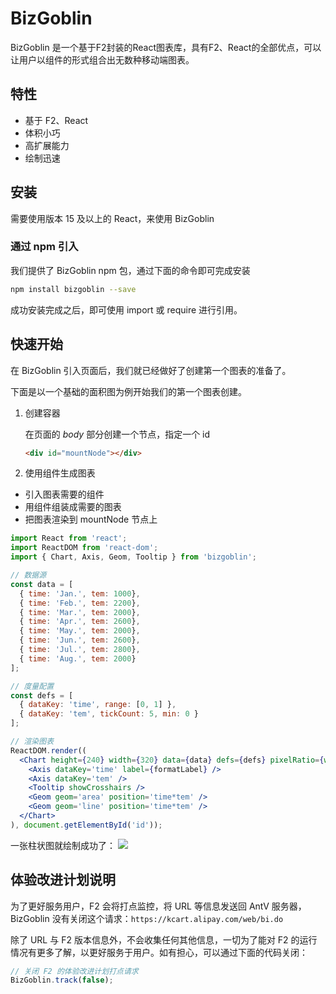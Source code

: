 
# BizGoblin

BizGoblin 是一个基于F2封装的React图表库，具有F2、React的全部优点，可以让用户以组件的形式组合出无数种移动端图表。

## 特性
- 基于 F2、React
- 体积小巧
- 高扩展能力
- 绘制迅速

## 安装

需要使用版本 15 及以上的 React，来使用 BizGoblin

### 通过 npm 引入

我们提供了 BizGoblin npm 包，通过下面的命令即可完成安装

```bash
npm install bizgoblin --save
```

成功安装完成之后，即可使用 import 或 require 进行引用。

## 快速开始

在 BizGoblin 引入页面后，我们就已经做好了创建第一个图表的准备了。

下面是以一个基础的面积图为例开始我们的第一个图表创建。

1. 创建容器

	在页面的 *body* 部分创建一个节点，指定一个 id

	```html
	<div id="mountNode"></div>
	```

2. 使用组件生成图表

  - 引入图表需要的组件
  - 用组件组装成需要的图表
  - 把图表渲染到 mountNode 节点上

```jsx
import React from 'react';
import ReactDOM from 'react-dom';
import { Chart, Axis, Geom, Tooltip } from 'bizgoblin';

// 数据源
const data = [
  { time: 'Jan.', tem: 1000},
  { time: 'Feb.', tem: 2200},
  { time: 'Mar.', tem: 2000},
  { time: 'Apr.', tem: 2600},
  { time: 'May.', tem: 2000},
  { time: 'Jun.', tem: 2600},
  { time: 'Jul.', tem: 2800},
  { time: 'Aug.', tem: 2000}
];

// 度量配置
const defs = [
  { dataKey: 'time', range: [0, 1] },
  { dataKey: 'tem', tickCount: 5, min: 0 }
];

// 渲染图表
ReactDOM.render((
  <Chart height={240} width={320} data={data} defs={defs} pixelRatio={window.devicePixelRatio*2} >
    <Axis dataKey='time' label={formatLabel} />
    <Axis dataKey='tem' />
    <Tooltip showCrosshairs />
    <Geom geom='area' position='time*tem' />
    <Geom geom='line' position='time*tem' />
  </Chart>
), document.getElementById('id'));

```

一张柱状图就绘制成功了：
![](https://cdn.yuque.com/lark/0/2018/png/49761/1530019800146-e346143b-9fbb-415f-9eb8-be2718200281.png) 

## 体验改进计划说明
为了更好服务用户，F2 会将打点监控，将 URL 等信息发送回 AntV 服务器，BizGoblin 没有关闭这个请求：```https://kcart.alipay.com/web/bi.do```

除了 URL 与 F2 版本信息外，不会收集任何其他信息，一切为了能对 F2 的运行情况有更多了解，以更好服务于用户。如有担心，可以通过下面的代码关闭：

```js
// 关闭 F2 的体验改进计划打点请求
BizGoblin.track(false);
```
